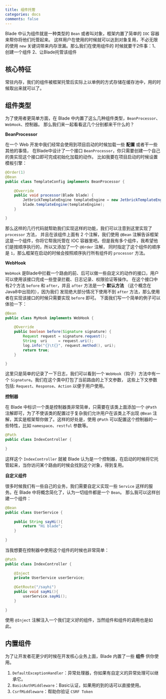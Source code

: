 ```yaml
---
title: 组件托管
categories: docs
comments: false
---
```



Blade 中认为组件就是一种类型的 `Bean` 或者叫对象，框架内置了简单的 `IOC` 容器来帮你将他们托管起来。
这样用户在使用的时候就可以达到对象复用，不必无限的使用 `new` 关键词带来内存泄漏。那么我们在使用组件的
时候就要干2件事：1、创建一个组件 2、让Blade托管该组件

## 核心特征

常驻内存，我们的组件被框架托管后实际上以单例的方式存储在缓存池中，用的时候取出来就可以了。 

## 组件类型

为了使用者更简单方面，在 Blade 中内置了这么几种组件类型，`BeanProcessor`、`WebHook`、控制器。
那么我们来一起看看这几个分别都来干什么的？

**BeanProcessor**

在一个 Web 开发中我们经常会使用到项目启动的时候加载一些 **配置** 或者干一些其他的事情，
在Blade中设计了一个接口 `BeanProcessor`，你只需要创建一个自己的类实现这个接口即可完成初始化加载的动作。
比如我要在项目启动的时候设置模板引擎：

```java
@Order(1)
@Bean
public class TemplateConfig implements BeanProcessor {
    
    @Override
    public void processor(Blade blade) {
        JetbrickTemplateEngine templateEngine = new JetbrickTemplateEngine();
        blade.templateEngine(templateEngine);
    }

}
```

那么这样的几行代码就帮助我们实现这样的功能，我们可以注意到这里实现了 `processor` 方法，
并且在该组件上面有 2 个注解，我们使用 `@Bean` 注解告诉框架这是一个组件，你将它帮我托管在
IOC 容器里吧。但是我有多个组件，我希望他们是按顺序执行的，所以又添加了一个 `@Order` 注解，
同时指定了这个组件的顺序是 `1`，那么框架在启动的时候会按照顺序执行所有组件的 `processor` 方法。

**WebHook**

`WebHook` 是Blade中拦截一个路由的前、后可以做一些自定义的动作的接口，用户可以使用该接口完成一些登录拦截、日志记录、权限验证等操作。
在这个接口中有2个方法 `before` 和 `after`，并且 `after` 方法是一个 **默认方法** （这个概念在Java8中出现的），因为我们
发现绝大部分情况下使用不到 `after` 方法，那么使用者在实现该接口的时候只需要实现 `before` 即可。
下面我们写一个简单的例子可以体验一下：

```java
@Bean
public class MyHook implements WebHook {
    
    @Override
    public boolean before(Signature signature) {
        Request request = signature.request();
        String  uri     = request.uri();
        log.info("{}\t{}", request.method(), uri);
        return true;
    }

}
```

这里只是简单的记录了一下日志，我们可以看到一个 `WebHook`（钩子）方法中有一个 `Signature`。我们在这个类中打包了当前路由的上下文参数，
这些上下文参数包括: `Request`、`Response`、`Action` 以便于用户使用。

**控制器**

在 Blade 中标识一个类是控制器类非常简单，只需要在该类上面添加一个 `@Path` 注解即可，为了不使该类的配置过于复杂我们允许用户在该类上不出现 `@Bean`
 注解，其实是框架帮你做了。这样的好处是，使用 `@Path` 可以配置这个控制器的一些特性，比如 `namespace`、`restful` 参数等。
 
```java
@Path
public class IndexController {
    
}
```

这样这个 `IndexController` 就被 Blade 认为是一个控制器，在启动的时候将它托管起来，当你访问某个路由的时候会找到这个对象，得到复用。
 
**自定义组件**

很多时候我们有一些自己的业务，我们需要自定义实现一些 `Service` 这样的服务。在 Blade 中将概念简化了，认为一切组件都是一个 `Bean`。
那么我可以这样创建一个组件：

```java
@Bean
public class UserService {
    
    public String sayHi(){
        return "Hi blade";    
    }
    
}
```

当我想要在控制器中使用这个组件的时候也非常简单：

```java
@Path
public class IndexController {
    
    @Inject
    private UserService userService;
    
    @GetRoute("/sayhi")
    public void sayHi(){
        userService.sayHi();
    }
    
}
```

使用 `@Inject` 注解注入一个我们定义好的组件，当然组件和组件的调用也是如此。

## 内置组件

为了让开发者花更少的时候在开发核心业务上面，Blade 内置了一些 **组件** 供你使用。

1. `DefaultExceptionHandler`：异常处理器，你如果有自定义的异常处理可以继承它。
2. `BasicAuthMiddleware`：Basic认证，如果用的到的话可以直接使用。
3. `CsrfMiddleware`：帮助你验证 `CSRF Token`
